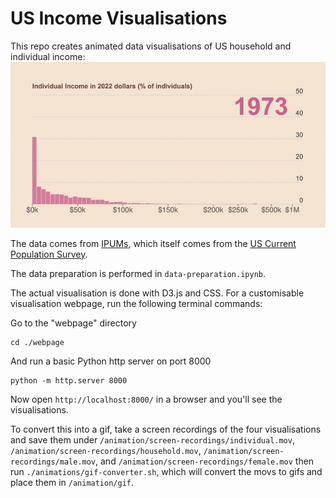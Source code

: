 # US Income Visualisations

This repo creates animated data visualisations of US household and individual income:
![Individual incomes](/animations/gif/individual.gif)

The data comes from [IPUMs](https://cps.ipums.org/cps/about.shtml), which itself comes from the [US Current Population Survey](https://en.wikipedia.org/wiki/Current_Population_Survey).

The data preparation is performed in `data-preparation.ipynb`.

The actual visualisation is done with D3.js and CSS. For a customisable visualisation webpage, run the following terminal commands:

Go to the "webpage" directory
```
cd ./webpage
```
And run a basic Python http server on port 8000
```
python -m http.server 8000
```
Now open `http://localhost:8000/` in a browser and you'll see the visualisations.

To convert this into a gif, take a screen recordings of the four visualisations and save them under `/animation/screen-recordings/individual.mov`, `/animation/screen-recordings/household.mov`, `/animation/screen-recordings/male.mov`, and `/animation/screen-recordings/female.mov` then run `./animations/gif-converter.sh`, which will convert the movs to gifs and place them in `/animation/gif`.
